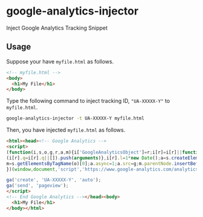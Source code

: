 # google-analytics-injector
Inject Google Analytics Tracking Snippet

## Usage

Suppose your have `myfile.html` as follows.

```html
<!-- myfile.html -->
<body>
  <h1>My File</h1>
</body>
```

Type the following command to inject tracking ID, `"UA-XXXXX-Y"` to `myfile.html`.

```bash
google-analytics-injector -t UA-XXXXX-Y myfile.html
```

Then, you have injected `myfile.html` as follows.

```html
<html><head><!-- Google Analytics -->
<script>
(function(i,s,o,g,r,a,m){i['GoogleAnalyticsObject']=r;i[r]=i[r]||function(){
(i[r].q=i[r].q||[]).push(arguments)},i[r].l=1*new Date();a=s.createElement(o),
m=s.getElementsByTagName(o)[0];a.async=1;a.src=g;m.parentNode.insertBefore(a,m)
})(window,document,'script','https://www.google-analytics.com/analytics.js','ga');

ga('create', 'UA-XXXXX-Y', 'auto');
ga('send', 'pageview');
</script>
<!-- End Google Analytics --></head><body>
  <h1>My File</h1>
</body></html>
```
